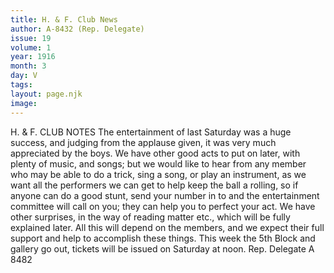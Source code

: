 ```yaml
---
title: H. & F. Club News
author: A-8432 (Rep. Delegate)
issue: 19
volume: 1
year: 1916
month: 3
day: V
tags:
layout: page.njk
image:
---
```

H. & F. CLUB NOTES    The entertainment of last Saturday was a huge success, and judging from the applause given, it was very much appreciated by the boys.       We have other good acts to put on later, with plenty of music, and songs; but we would like to hear from any member who may be able to do a trick, sing a song, or play an instrument, as we want all the performers we can get to help keep the ball a rolling, so if anyone can do a good stunt, send your number in to and the entertainment committee will call on you; they can help you to perfect your act.       We have other surprises, in the way of reading matter etc., which will be fully explained later. All this will depend on the members, and we expect their full support and help to accomplish these things.       This week the 5th Block and gallery go out, tickets will be issued on Saturday at noon.       Rep. Delegate A 8482 




